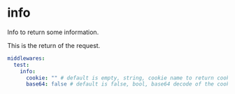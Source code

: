 # info

Info to return some information.

This is the return of the request.

```yaml
middlewares:
  test:
    info:
      cookie: "" # default is empty, string, cookie name to return cookie value
      base64: false # default is false, bool, base64 decode of the cookie value
```

